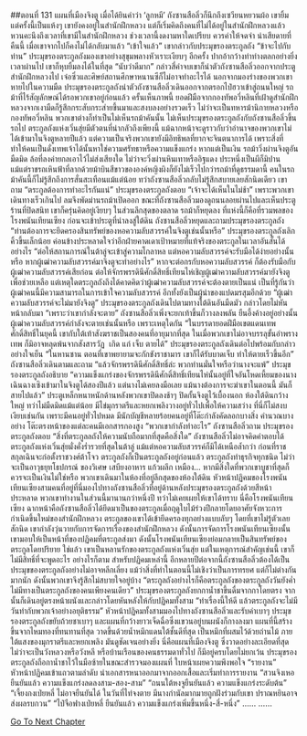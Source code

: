 ##ตอนที่ 131 แผนที่เมืองจิงตู
เมื่อได้ยินคำว่า ‘ลูกหมี’ ถังซานสือลิ่วก็นึกถึงเซวียนหยวนผ้อ เขายิ้ม แต่ครั้งนี้เป็นแห้งๆ
เขายังคงอยู่ในสำนักฝึกหลวง แต่ก็เริ่มคิดถึงคนที่ไม่ได้อยู่ในสำนักฝึกหลวงแล้ว หวนคะนึงถึงเวลาที่เขามีในสำนักฝึกหลวง
ช่วงเวลานี้งดงามหาใดเปรียบ ควรค่าให้จดจำ น่าเสียดายที่คืนนี้ เมื่อเขาจากไปก็คงไม่ได้กลับมาแล้ว
“เข้าใจแล้ว” เขากล่าวกับประมุขรองตระกูลถัง “ข้าจะไปกับท่าน”
ประมุขรองตระกูลถังมองเขาอย่างสุขุมพลางหัวเราะเงียบๆ อีกครั้ง ปากอ้ากว้างท่าท่างตลกอย่างยิ่ง
เวลาผ่านไป เขาก็หุบยิ้มลงได้ในที่สุด “นับว่าดีมาก”
กล่าวสี่คำจบเขาก็นำตัวถังซานสือลิ่วออกจากประตูสำนักฝึกหลวงไป
เจ๋อซิ่วและศิษย์สถานศึกษาหนานซีก็ไม่อาจทำอะไรได้ นอกจากมองร่างของพวกเขาหายไปในความมืด
ประมุขรองตระกูลถังนำตัวถังซานสือลิ่วเดินออกจากตรอกไป๋ฮวาเข้าสู่ถนนใหญ่ รถม้าที่ไร้สัญลักษณ์ได้รอพวกเขาอยู่ก่อนแล้ว
ครั้นเห็นภาพนี้ ยอดฝีมือจากกองทัพอวี่หลินที่เฝ้าดูสำนักฝึกหลวงจากเงามืดก็รู้สึกกระสับกระส่ายขึ้นมาและสงบลงอย่างรวดเร็ว
ไม่ว่าจะเป็นทหารม้านิกายหลวงหรือกองทัพอวี่หลิน พวกเขาต่างก็ทำเป็นไม่เห็นรถม้าคันนั้น ไม่เห็นประมุขรองตระกูลถังกับถังซานสือลิ่วขึ้นรถไป
ตระกูลถังแห่งเวิ่นสุ่ยมีตัวตนที่น่ากลัวถึงเพียงนี้
แม้ฉากหน้าจะดูราวกับว่าอำนาจของพวกเขาไม่ได้เข้ามาในจิงตูหลายปีแล้ว แต่ความเป็นจริงพวกเขายังมีอิทธิพลที่ยากจะจินตนาการได้
เพราะสิ่งที่ทำให้คนเป็นดั่งเทพเจ้าได้นั้นหาใช่ความศรัทธาหรือความแข็งแกร่ง หากแต่เป็นเงิน
รถม้าวิ่งผ่านจิงตูอันมืดมิด ล้อที่ลงค่ายกลเอาไว้ไม่ส่งเสียงใด ไม่ว่าจะวิ่งผ่านหินเทาหรืออิฐแดง ประหนึ่งเป็นผีก็มิปาน แม้แต่ราชรถเหินฟ้าที่ลากด้วยม้าบินสีขาวขององค์หญิงผิงก็ยังไม่เร็วไปกว่ารถม้าที่ดูธรรมดานี้
คนในรถม้าคันนี้ก็ไม่รู้สึกถึงการสั่นสะเทือนแม้แต่น้อย ทว่าถังซานสือลิ่วกลับไม่รู้สึกสบายเลยสักนิดเดียว
เขาถาม “ตระกูลต้องการทำอะไรกันแน่”
ประมุขรองตระกูลถังตอบ “เจ้าจะได้เห็นในไม่ช้า”
เพราะพวกเขาเดินทางเร็วเกินไป ลมจึงพัดม่านรถม้าเปิดออก ขณะที่ถังซานสือลิ่วมองดูถนนลอยผ่านไปและเห็นประตูร้านที่ปิดสนิท เขาก็ครุ่นคิดอยู่เงียบๆ
ในส่วนลึกสุดของตลาด รถม้าก็หยุดลง ที่แห่งนี้ก็คือที่รวมพลของโรงพนันเทียนเซียง
ก่อนจะเข้าประตูที่นำลงสู่ใต้ดิน ถังซานสือลิ่วหยุดและถามประมุขรองตระกูลถัง “ท่านต้องการจะยึดครองสินทรัพย์ของหอความลับสวรรค์ในจิงตูเช่นนั้นหรือ”
ประมุขรองตระกูลถังเลิกคิ้วขึ้นเล็กน้อย ค่อนข้างประหลาดใจว่าอีกฝ่ายคาดเดาเป้าหมายที่แท้จริงของตระกูลในเวลาอันสั้นได้อย่างไร
“ต่อให้สถานการณ์ในต้าลู่จะเข้าสู่ความโกลาหล แต่หอความลับสวรรค์จะรับมือได้ง่ายอย่างนั้นหรือ หากผู้เฒ่าความลับสวรรค์มาจิงตูจะทำอย่างไร”
หากจะต่อกรกับหอความลับสวรรค์ ก็ต้องรับมือกับผู้เฒ่าความลับสวรรค์เสียก่อน
ต่อให้จักรพรรดินีศักดิ์สิทธิ์เทียนไห่เชิญผู้เฒ่าความลับสวรรค์มายังจิงตูเพื่อช่วยเหลือ แต่เหตุใดตระกูลถังถึงได้คาดคิดว่าผู้เฒ่าความลับสวรรค์จะต้องตายเป็นแน่
เป็นที่รู้กันว่าผู้เฒ่าคนนี้มีความสามารถในการเข้าใจความลับสวรรค์ อีกทั้งยังเป็นผู้นำของแปดมรสุมอีกด้วย
“ผู้เฒ่าความลับสวรรค์จะไม่มายังจิงตู” ประมุขรองตระกูลถังเดินไปตามทางใต้ดินอันมืดมัว กล่าวโดยไม่หันหน้ากลับมา “เพราะว่าเขากำลังจะตาย”
ถังซานสือลิ่วเพิ่งจะยกเท้าขึ้นก็วางลงพลัน ยืนอึ้งค้างอยู่อย่างนั้น
ผู้เฒ่าความลับสวรรค์กำลังจะตายเช่นนั้นหรือ เพราะเหตุใดกัน
“ในบรรดายอดฝีมือเขตแดนเทพศักดิ์สิทธิ์ในยุคนี้ เขากับใต้เท้าสังฆราชเป็นสองคนที่อายุมากที่สุด ในเมื่อพวกเขาไม่อาจบรรลุขั้นอำพรางเทพ ก็มิอาจหลุดพ้นจากสังสารวัฏ  เกิด แก่ เจ็บ ตายได้”
ประมุขรองตระกูลถังเดินต่อไปพร้อมกับกล่าวอย่างใจเย็น “ในหานซาน ตอนที่เขาพยายามจะกักขังราชามาร เขาก็ได้รับบาดเจ็บ ทำให้ตายเร็วขึ้นอีก”
ถังซานสือลิ่วเดินตามและถาม “แล้วจักรพรรดินีศักดิ์สิทธิ์ล่ะ พวกท่านมั่นใจหรือว่านางจะแพ้”
ประมุขรองตระกูลถังอธิบาย “ความแข็งแกร่งของจักรพรรดินีศักดิ์สิทธิ์เทียนไห่นั้นอยู่ที่ใจอันโหดเหี้ยมของนาง เฉินฉางเซิงเข้ามาในจิงตูได้สองปีแล้ว แต่นางไม่เคยลงมือเลย แม้นางต้องการจะฆ่าเขาในตอนนี้ มันก็สายไปแล้ว”
ประตูเหล็กหนาหนักด้านหลังพวกเขาปิดลงช้าๆ ปิดกั้นจิงตูไว้เบื้องนอก
ห้องใต้ดินกว้างใหญ่ ทว่าไม่มืดมิดแม้แต่น้อย มีไข่มุกราตรีและหยกเพลิงวางอยู่ทั่วไปเพื่อให้ความสว่าง ที่นี่ก็ไม่สงบเงียบเช่นกัน เพราะมีคนอยู่ทั่วไปหมด
มีนักบัญชีหลายร้อยคนอยู่ที่โต๊ะกำลังคัดลอกบางสิ่ง คำนวณบางอย่าง โต๊ะตรงหน้าของแต่ละคนมีเอกสารกองสูง
“พวกเขากำลังทำอะไร” ถังซานสือลิ่วถาม
ประมุขรองตระกูลถังตอบ “สิ่งที่ตระกูลลถังให้ความนับถือมากที่สุดคือสิ่งใด”
ถังซานสือลิ่วไม่อาจคิดคำตอบได้
ตระกูลถังแห่งเวิ่นสุ่ยมั่งคั่งร่ำรวยที่สุดในต้าลู่ แม้แต่หอความลับสวรรค์ก็มิได้เหนือล้ำกว่า ก่อนที่ราชสกุลเฉินจะก่อตั้งราชวงศ์ต้าโจว ตระกูลถังก็เป็นตระกูลถังอยู่ก่อนแล้ว ตระกูลถังทำธุรกิจทุกชนิด ไม่ว่าจะเป็นอาวุธยุทโธปกรณ์ ของวิเศษ เสบียงอาหาร แก้วผลึก เหมือง... หากมีสิ่งใดที่พวกเขาบูชาที่สุดก็ควรจะเป็นเงินไม่ใช่หรือ
พวกเขาเดินมาในห้องที่อยู่ลึกสุดของห้องใต้ดิน หัวหน้าปฏิคมของโรงพนันเทียนเซียงสามคนที่อยู่ที่นี่มองไปทางถังซานสือลิ่วที่อยู่ด้านหลังประมุขรองตระกูลถังด้วยสีหน้าประหลาด
พวกเขาทำงานในส่วนนี้มานานกว่าหนึ่งปี ทว่าไม่เคยเผยให้เขาได้ทราบ
นี่คือโรงพนันเทียนเซียง ฉากหน้าคือถังซานสือลิ่วได้ยึดมาเป็นของตระกูลเมื่อฤดูใบไม้ร่วงปีกลายโดยอาศัยจังหวะการกำเนิดขึ้นใหม่ของสำนักฝึกหลวง
ตระกูลของเขาได้เข้ายึดครองทุกอย่างแบบลับๆ โดยที่เขาไม่รู้ตัวเลยสักนิด
เขากำลังวุ่นวายกับการจัดการเรื่องของสำนักฝึกหลวง ดังนั้นการจัดการโรงพนันเทียนเซียงนั้นเขามอบให้เป็นหน้าที่ของปฏิคมที่ตระกูลส่งมา ดังนั้นโรงพนันเทียนเซียงย่อมกลายเป็นสินทรัพย์ของตระกูลโดยปริยาย
ใช่แล้ว เขาเป็นหลานรักของตระกูลถังแห่งเวิ่นสุ่ย แต่ในเหตุการณ์สำคัญเช่นนี้ เขาก็ไม่มีสิทธิ์ที่จะพูดอะไร
อย่างไรก็ตาม สำหรับปฏิคมเหล่านี้ อีกหลายปีต่อจากนี้ถังซานสือลิ่วต้องได้เป็นประมุขของตระกูลถังอย่างไม่อาจหลีกเลี่ยง แม้ว่าสิ่งที่ทำในตอนนี้ไม่เชิงว่าเป็นการทรยศ แต่ก็ไม่ต่างกันมากนัก ดังนั้นพวกเขาจึงรู้สึกไม่สบายใจอยู่บ้าง
“ตระกูลถังอย่างไรก็คือตระกูลถังของตระกูลถังวันยังค่ำ ไม่มีทางเป็นตระกูลถังของคนเพียงคนเดียว”
ประมุขรองตระกูลถังยกกาน้ำชาขึ้นดื่มจากกาโดยตรง จากนั้นก็เดินอยู่ตรงหน้าผนังและกล่าวโดยหันหลังให้กับปฏิคมทั้งสาม “ทำเรื่องนี้ให้ดี แล้วตระกูลถังจะไม่มีวันทำกับพวกเจ้าอย่างอยุติธรรม”
หัวหน้าปฏิคมทั้งสามมองไปทางถังซานสือลิ่วและรับคำเบาๆ
ประมุขรองตระกูลถังขยับถ้วยชาเบาๆ และแผนที่กว้างยาวเจ็ดฉื่อซึ่งแขวนอยู่บนผนังก็กางลงมา
แผนที่นี้สร้างขึ้นจากไหมทองที่ทนทานที่สุด วาดขึ้นด้วยน้ำหมึกแดนใต้ชั้นดีที่สุด เป็นหมึกที่ผสมไว้ด้วยถ่านไม้ ภายใต้แสงของมุกราตรีและหยกเพลิง มันดูชัดเจนอย่างยิ่ง
นี่คือแผนที่เมืองจิงตู ซึ่งวาดอย่างละเอียดที่สุด ไม่ว่าจะเป็นวังหลวงหรือวังหลี หรือบ้านเรือนของคนธรรมดาทั่วไป ก็มีอยู่ครบโดยไม่ยกเว้น
ประมุขรองตระกูลถังถือกาน้ำชาไว้ในมือซ้ายในขณะสำรวจมองแผนที่ ใบหน้าเผยความพึงพอใจ “รายงาน”
หัวหน้าปฏิคมเข้าแถวตามลำดับ นำเอกสารหนาออกมาจากออกเสื้อและเริ่มทำการรายงาน
“สวนจิงเหอยืนยันแล้ว ความแข็งแกร่งลดลงสาม-สอง-สาม”
“ถนนใต้หงจูยืนยันแล้ว ความแข็งแกร่งระดับต้น”
“เจี้ยงกงเป่ยหลี่ ไม่อาจยืนยันได้ ในวันที่ไท่จงตาย มีนางกำนัลมากมายถูกฝังร่วมกับเขา ปราณหยินอาจส่งผลรบกวน”
“ไป๋จือฟางเป่ยหลี่ ยืนยันแล้ว ความแข็งแกร่งเพิ่มขึ้นหนึ่ง-สี่-หนึ่ง”
……
……


[Go To Next Chapter]( ./641.md)